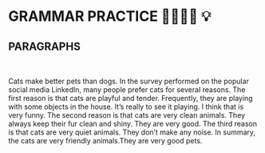 # GRAMMAR PRACTICE :muscle::book::us: :bulb:

## PARAGRAPHS
                                                                                        

Cats make better pets than dogs. In the survey performed on the popular social media LinkedIn, many people prefer cats for several reasons. The first reason is that cats are playful and tender.
Frequently, they are playing with some objects in the house. It’s really to see it playing. I think that is very funny.
The second reason is that cats are very clean animals. They always keep their fur clean and shiny. They are very good.
The third reason is that cats are very quiet animals. They don’t make any noise.
In summary, the cats are very friendly animals.They are very good pets.

